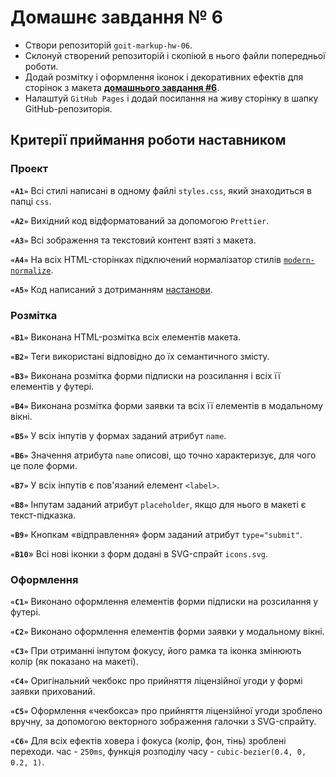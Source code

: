 # Домашнє завдання № 6

- Створи репозиторій `goit-markup-hw-06`.
- Склонуй створений репозиторій і скопіюй в нього файли попередньої роботи.
- Додай розмітку і оформлення іконок і декоративних ефектів для сторінок з макета [**домашнього завдання #6**](<https://www.figma.com/file/B1m2uk25m1eAgroESAuM2g/Web-Studio-(Version-3.0)?node-id=297035-1582&t=bWgLAyxrTbiJLfMn-0>).
- Налаштуй `GitHub Pages` і додай посилання на живу сторінку в шапку GitHub-репозиторія.
  
## Критерії приймання роботи наставником

### Проект

**`«A1»`** Всі стилі написані в одному файлі `styles.css`, який знаходиться в папці `css`.

**`«A2»`** Вихідний код відформатований за допомогою `Prettier`.

**`«A3»`** Всі зображення та текстовий контент взяті з макета.

**`«A4»`** На всіх HTML-сторінках підключений нормалізатор стилів [`modern-normalize`](<https://github.com/sindresorhus/modern-normalize>).

**`«A5»`** Код написаний з дотриманням [настанови](<https://codeguide.co/>).

### Розмітка

**`«B1»`** Виконана HTML-розмітка всіх елементів макета.

**`«B2»`** Теги використані відповідно до їх семантичного змісту.

**`«B3»`** Виконана розмітка форми підписки на розсилання і всіх її елементів у футері.

**`«B4»`** Виконана розмітка форми заявки та всіх її елементів в модальному вікні.

**`«B5»`** У всіх інпутів у формах заданий атрибут `name`.

**`«B6»`** Значення атрибута `name` описові, що точно характеризує, для чого це поле форми.

**`«B7»`** У всіх інпутів є пов'язаний елемент `<label>`.

**`«B8»`** Інпутам заданий атрибут `placeholder`, якщо для нього в макеті є текст-підказка.

**`«B9»`** Кнопкам «відправлення» форм заданий атрибут `type="submit"`.

**`«B10`**» Всі нові іконки з форм додані в SVG-спрайт `icons.svg`.

### Оформлення
  
**`«C1»`** Виконано оформлення елементів форми підписки на розсилання у футері.

**`«C2»`** Виконано оформлення елементів форми заявки у модальному вікні.

**`«C3»`** При отриманні інпутом фокусу, його рамка та іконка змінюють колір (як показано на макеті).

**`«C4»`** Оригінальний чекбокс про прийняття ліцензійної угоди у формі заявки прихований.

**`«C5»`** Оформлення «чекбокса» про прийняття ліцензійної угоди зроблено вручну, за допомогою векторного зображення галочки з SVG-спрайту.

**`«C6»`** Для всіх ефектів ховера і фокуса (колір, фон, тінь) зроблені переходи. час - `250ms`, функція розподілу часу - `cubic-bezier(0.4, 0, 0.2, 1)`.

